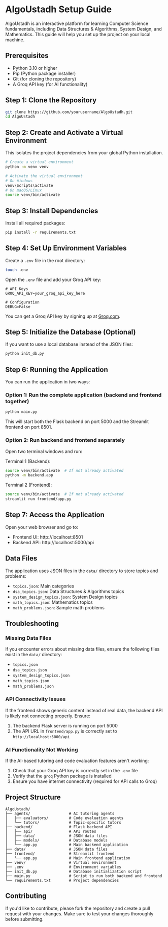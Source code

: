 # AlgoUstadh Setup Guide

AlgoUstadh is an interactive platform for learning Computer Science fundamentals, including Data Structures & Algorithms, System Design, and Mathematics. This guide will help you set up the project on your local machine.

## Prerequisites

- Python 3.10 or higher
- Pip (Python package installer)
- Git (for cloning the repository)
- A Groq API key (for AI functionality)

## Step 1: Clone the Repository

```bash
git clone https://github.com/yourusername/AlgoUstadh.git
cd AlgoUstadh
```

## Step 2: Create and Activate a Virtual Environment

This isolates the project dependencies from your global Python installation.

```bash
# Create a virtual environment
python -m venv venv

# Activate the virtual environment
# On Windows
venv\Scripts\activate
# On macOS/Linux
source venv/bin/activate
```

## Step 3: Install Dependencies

Install all required packages:

```bash
pip install -r requirements.txt
```

## Step 4: Set Up Environment Variables

Create a `.env` file in the root directory:

```bash
touch .env
```

Open the `.env` file and add your Groq API key:

```
# API Keys
GROQ_API_KEY=your_groq_api_key_here

# Configuration
DEBUG=False
```

You can get a Groq API key by signing up at [Groq.com](https://console.groq.com/).

## Step 5: Initialize the Database (Optional)

If you want to use a local database instead of the JSON files:

```bash
python init_db.py
```

## Step 6: Running the Application

You can run the application in two ways:

### Option 1: Run the complete application (backend and frontend together)

```bash
python main.py
```

This will start both the Flask backend on port 5000 and the Streamlit frontend on port 8501.

### Option 2: Run backend and frontend separately

Open two terminal windows and run:

Terminal 1 (Backend):
```bash
source venv/bin/activate  # If not already activated
python -m backend.app
```

Terminal 2 (Frontend):
```bash
source venv/bin/activate  # If not already activated
streamlit run frontend/app.py
```

## Step 7: Access the Application

Open your web browser and go to:
- Frontend UI: http://localhost:8501
- Backend API: http://localhost:5000/api

## Data Files

The application uses JSON files in the `data/` directory to store topics and problems:
- `topics.json`: Main categories
- `dsa_topics.json`: Data Structures & Algorithms topics
- `system_design_topics.json`: System Design topics
- `math_topics.json`: Mathematics topics
- `math_problems.json`: Sample math problems

## Troubleshooting

### Missing Data Files

If you encounter errors about missing data files, ensure the following files exist in the `data/` directory:
- `topics.json`
- `dsa_topics.json`
- `system_design_topics.json`
- `math_topics.json`
- `math_problems.json`

### API Connectivity Issues

If the frontend shows generic content instead of real data, the backend API is likely not connecting properly. Ensure:
1. The backend Flask server is running on port 5000
2. The API URL in `frontend/app.py` is correctly set to `http://localhost:5000/api`

### AI Functionality Not Working

If the AI-based tutoring and code evaluation features aren't working:
1. Check that your Groq API key is correctly set in the `.env` file
2. Verify that the `groq` Python package is installed
3. Ensure you have internet connectivity (required for API calls to Groq)

## Project Structure

```
AlgoUstadh/
├── agents/                 # AI tutoring agents
│   ├── evaluators/         # Code evaluation agents
│   └── tutors/             # Topic-specific tutors
├── backend/                # Flask backend API
│   ├── api/                # API routes
│   ├── data/               # JSON data files
│   ├── models/             # Database models
│   └── app.py              # Main backend application
├── data/                   # JSON data files
├── frontend/               # Streamlit frontend
│   └── app.py              # Main frontend application
├── venv/                   # Virtual environment
├── .env                    # Environment variables
├── init_db.py              # Database initialization script
├── main.py                 # Script to run both backend and frontend
└── requirements.txt        # Project dependencies
```

## Contributing

If you'd like to contribute, please fork the repository and create a pull request with your changes. Make sure to test your changes thoroughly before submitting.